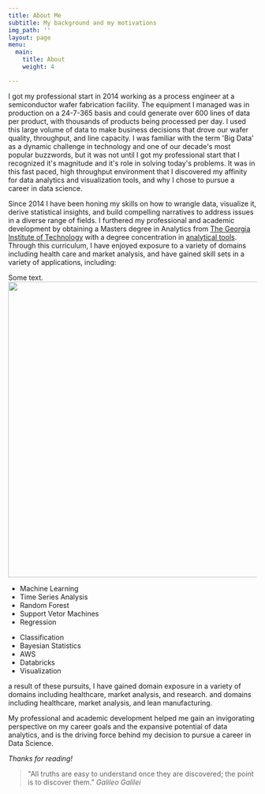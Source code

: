 ```yaml
---
title: About Me
subtitle: My background and my motivations
img_path: ''
layout: page
menu:
  main:
    title: About
    weight: 4

---
```

I got my professional start in 2014 working as a process engineer at a semiconductor wafer fabrication facility. The equipment I managed was in production on a 24-7-365 basis and could generate over 600 lines of data per product, with thousands of products being processed per day. I used this large volume of data to make business decisions that drove our wafer quality, throughput, and line capacity. I was familiar with the term 'Big Data' as a dynamic challenge in technology and one of our decade's most popular buzzwords, but it was not until I got my professional start that I recognized it's magnitude and it's role in solving today's problems. It was in this fast paced, high throughput environment that I discovered my affinity for data analytics and visualization tools, and why I chose to pursue a career in data science. 

Since 2014 I have been honing my skills on how to wrangle data, visualize it, derive statistical insights, and build compelling narratives to address issues in a diverse range of fields. I furthered my professional and academic development by obtaining a Masters degree in Analytics from [The Georgia Institute of Technology](https://www.gatech.edu/about/rankings) with a degree concentration in [analytical tools](https://www.analytics.gatech.edu/curriculum/analytical-tools-track). Through this curriculum, I have enjoyed exposure to a variety of domains including health care and market analysis, and have gained skill sets in a variety of applications, including:

<div class="row">
  <div class="col-md-8" markdown="1">
  Some text.
  </div>
  <div class="col-md-4" markdown="1">
  <!-- ![Alt Text](../img/folder/blah.jpg) -->
  <img height="600px" class="center-block" src="../img/folder/blah.jpg">
  </div>
</div>

<div class = "row">

<div class = "col-6 col-12-small">

<ul>

<li>Machine Learning</li>

<li>Time Series Analysis</li>

<li>Random Forest</li>

<li>Support Vetor Machines</li>

<li>Regression</li>

</ul>

</div>

<div class = "col-6 col-12-small">

<ul>

<li>Classification</li>

<li>Bayesian Statistics</li>

<li>AWS</li>

<li>Databricks</li>

<li>Visualization</li>

</ul>

</div>

</div>

a result of these pursuits, I have gained domain exposure in a variety of domains including healthcare, market analysis, and research. and domains including healthcare, market analysis, and lean manufacturing.

My professional and academic development helped me gain an invigorating perspective on my career goals and the expansive potential of data analytics, and is the driving force behind my decision to pursue a career in Data Science.

_Thanks for reading!_

> "All truths are easy to understand once they are discovered; the point is to discover them." <cite>Galileo Galilei</cite>

<!--A short page about my background and motivations.-->